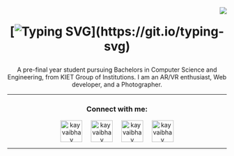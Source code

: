  <img align="right" src="https://visitor-badge.laobi.icu/badge?page_id=kayvaibhav.kayvaibhav">

<h1 align="center"> 

[![Typing SVG](https://readme-typing-svg.herokuapp.com?font=Montserrat&size=35&color=F7961D&width=500&lines=Hello%2C+there!+%F0%9F%91%8B;This+is+Kumar+Vaibhav....;Nice+to+meet+you!)](https://git.io/typing-svg)
</h1>
<p align="center"> A pre-final year student pursuing Bachelors in Computer Science and Engineering, from KIET Group of Institutions. I am an AR/VR enthusiast, Web developer, and a Photographer.
<p>
 
<hr>
<h3 align="center">Connect with me:</h3>
<p align="center">
<a href="https://twitter.com/kayvaibhav" target="blank"><img align="center" src="https://img.icons8.com/cute-clipart/64/000000/twitter.png" alt="kayvaibhav" height="50" width="50" /></a> &nbsp;&nbsp;&nbsp;
<a href="https://www.linkedin.com/in/kayvaibhav/" target="blank"><img align="center" src="https://img.icons8.com/cute-clipart/64/000000/linkedin.png" alt="kayvaibhav" height="50" width="50" /></a>&nbsp;&nbsp;&nbsp;&nbsp;
<a href="https://instagram.com/kayvaibhav" target="blank"><img align="center" src="https://img.icons8.com/cute-clipart/64/000000/instagram-new.png" alt="kayvaibhav" height="50" width="50" /></a>&nbsp;&nbsp;&nbsp;&nbsp;
<a href="https://dribbble.com/kayvaibhav" target="blank"><img align="center" src="https://img.icons8.com/cute-clipart/344/dribbble.png" alt="kayvaibhav" height="50" width="50" /></a>
  </p>

<hr>

